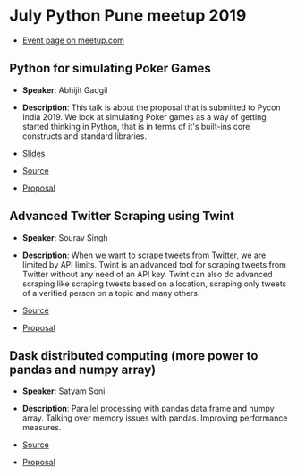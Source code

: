 # July Python Pune meetup 2019
  * [Event page on meetup.com](https://www.meetup.com/PythonPune/events/262769950/)

## Python for simulating Poker Games
  * **Speaker**: Abhijit Gadgil
  * **Description**: This talk is about the proposal that is submitted
    to Pycon India 2019. We look at simulating Poker games as a way of
    getting started thinking in Python, that is in terms of it's
    built-ins core constructs and standard libraries.

  * [Slides](https://gabhijit.github.io/slides/pycon2019-poker/)
  * [Source](https://github.com/gabhijit/pycon/tree/master/2019/poker)
  * [Proposal](https://github.com/pythonpune/meetup-talks/issues/22)

## Advanced Twitter Scraping using Twint
  * **Speaker**: Sourav Singh
  * **Description**: When we want to scrape tweets from Twitter, we
    are limited by API limits. Twint is an advanced tool for scraping
    tweets from Twitter without any need of an API key. Twint can also
    do advanced scraping like scraping tweets based on a location,
    scraping only tweets of a verified person on a topic and many
    others.

  * [Source](https://github.com/twintproject/twint)
  * [Proposal](https://github.com/pythonpune/meetup-talks/issues/23)

## Dask distributed computing (more power to pandas and numpy array)
  * **Speaker**: Satyam Soni
  * **Description**: Parallel processing with pandas data frame and
    numpy array. Talking over memory issues with pandas. Improving
    performance measures.

  * [Source](https://github.com/satyamsoni2211/dask-tutorial-pycon-2018)
  * [Proposal](https://github.com/pythonpune/meetup-talks/issues/26)
